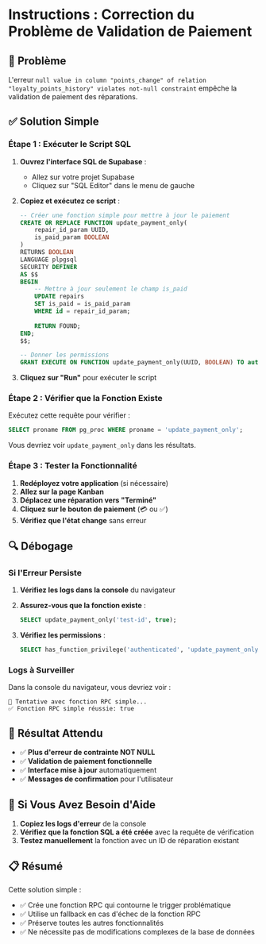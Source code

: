 # Instructions : Correction du Problème de Validation de Paiement

## 🚨 Problème
L'erreur `null value in column "points_change" of relation "loyalty_points_history" violates not-null constraint` empêche la validation de paiement des réparations.

## ✅ Solution Simple

### Étape 1 : Exécuter le Script SQL

1. **Ouvrez l'interface SQL de Supabase** :
   - Allez sur votre projet Supabase
   - Cliquez sur "SQL Editor" dans le menu de gauche

2. **Copiez et exécutez ce script** :
   ```sql
   -- Créer une fonction simple pour mettre à jour le paiement
   CREATE OR REPLACE FUNCTION update_payment_only(
       repair_id_param UUID,
       is_paid_param BOOLEAN
   )
   RETURNS BOOLEAN
   LANGUAGE plpgsql
   SECURITY DEFINER
   AS $$
   BEGIN
       -- Mettre à jour seulement le champ is_paid
       UPDATE repairs 
       SET is_paid = is_paid_param
       WHERE id = repair_id_param;
       
       RETURN FOUND;
   END;
   $$;

   -- Donner les permissions
   GRANT EXECUTE ON FUNCTION update_payment_only(UUID, BOOLEAN) TO authenticated;
   ```

3. **Cliquez sur "Run"** pour exécuter le script

### Étape 2 : Vérifier que la Fonction Existe

Exécutez cette requête pour vérifier :
```sql
SELECT proname FROM pg_proc WHERE proname = 'update_payment_only';
```

Vous devriez voir `update_payment_only` dans les résultats.

### Étape 3 : Tester la Fonctionnalité

1. **Redéployez votre application** (si nécessaire)
2. **Allez sur la page Kanban**
3. **Déplacez une réparation vers "Terminé"**
4. **Cliquez sur le bouton de paiement** (💳 ou ✅)
5. **Vérifiez que l'état change** sans erreur

## 🔍 Débogage

### Si l'Erreur Persiste

1. **Vérifiez les logs dans la console** du navigateur
2. **Assurez-vous que la fonction existe** :
   ```sql
   SELECT update_payment_only('test-id', true);
   ```

3. **Vérifiez les permissions** :
   ```sql
   SELECT has_function_privilege('authenticated', 'update_payment_only(uuid, boolean)', 'execute');
   ```

### Logs à Surveiller

Dans la console du navigateur, vous devriez voir :
```
🔄 Tentative avec fonction RPC simple...
✅ Fonction RPC simple réussie: true
```

## 🎯 Résultat Attendu

- ✅ **Plus d'erreur de contrainte NOT NULL**
- ✅ **Validation de paiement fonctionnelle**
- ✅ **Interface mise à jour** automatiquement
- ✅ **Messages de confirmation** pour l'utilisateur

## 🔧 Si Vous Avez Besoin d'Aide

1. **Copiez les logs d'erreur** de la console
2. **Vérifiez que la fonction SQL a été créée** avec la requête de vérification
3. **Testez manuellement** la fonction avec un ID de réparation existant

## 📋 Résumé

Cette solution simple :
- ✅ Crée une fonction RPC qui contourne le trigger problématique
- ✅ Utilise un fallback en cas d'échec de la fonction RPC
- ✅ Préserve toutes les autres fonctionnalités
- ✅ Ne nécessite pas de modifications complexes de la base de données

